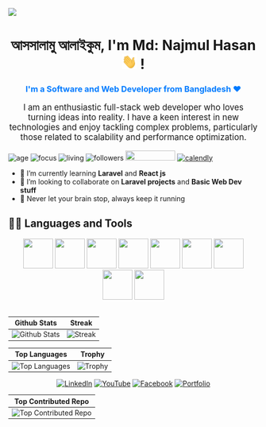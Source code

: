 ![](https://raw.githubusercontent.com/halfrost/halfrost/master/icons/header_.png)

<h1 align="center"> আসসালামু আলাইকুম, I'm Md: Najmul Hasan <img src="https://raw.githubusercontent.com/ABSphreak/ABSphreak/master/gifs/Hi.gif" height="30" width="30"> ! </h1>

<div style="text-align: center;">
  <h3 style="color: #007bff;">I'm a Software and Web Developer from Bangladesh ❤</h3>
  <p style="font-size: 1.2em;">I am an enthusiastic full-stack web developer who loves turning ideas into reality. I have a keen interest in new technologies and enjoy tackling complex problems, particularly those related to scalability and performance optimization.</p>
</div>

![age](https://img.shields.io/badge/age-25-blue)
![focus](https://img.shields.io/badge/focus-FullStack-brightgreen)
![living](https://img.shields.io/badge/living-Dhaka-3c9)
![followers](https://img.shields.io/github/followers/Najmul-Hasan-Sobuj.svg)
<img src="https://visitcount.itsvg.in/api?id=Najmul-Hasan-Sobuj&icon=1&color=0" width="100" height="20">
[![calendly](https://img.shields.io/badge/Book_Appointment-4285F4?style=flat&logo=google-calendar&logoColor=white)](https://calendly.com/najmulhasansobuj87/appointment)

- 🌱 I’m currently learning **Laravel** and **React js**
- 👯 I’m looking to collaborate on **Laravel projects** and **Basic Web Dev stuff**
- 📀 Never let your brain stop, always keep it running
  <br />

## 👨‍💻 Languages and Tools

<div align="center">
  
<img src="https://github.com/Subhampreet/Subhampreet/blob/master/logos/JS.png?raw=true" height="60" width="60">
<img src="https://github.com/Subhampreet/Subhampreet/blob/master/logos/css.png?raw=true" height="60" width="60">
<img src="https://github.com/Subhampreet/Subhampreet/blob/master/logos/html.png?raw=true" height="60" width="60">
  
<img src="https://github.com/Subhampreet/Subhampreet/blob/master/logos/react.png?raw=true" height="60" width="60">
<img src="https://github.com/Subhampreet/Subhampreet/blob/master/logos/php.png?raw=true" height="60" width="60">
<img src="https://github.com/Subhampreet/Subhampreet/blob/master/logos/postgres.png?raw=true" height="60" width="60">
<img src="https://github.com/Subhampreet/Subhampreet/blob/master/logos/git.png?raw=true" height="60" width="60">
<img src="https://github.com/Subhampreet/Subhampreet/blob/master/logos/vs.png?raw=true" height="60" width="60">
<img src="https://github.com/Subhampreet/Subhampreet/blob/master/logos/bootstrap.png?raw=true" height="60" width="60">

</div>

<br >

| Github Stats | Streak |
| --- | --- |
| ![Github Stats](https://github-readme-stats.vercel.app/api?username=Najmul-Hasan-Sobuj&show_icons=true&theme=dark&hide_border=false) | ![Streak](https://github-readme-streak-stats.herokuapp.com/?user=Najmul-Hasan-Sobuj&show_icons=true&theme=dark&hide_border=false) |

| Top Languages | Trophy |
| --- | --- |
| ![Top Languages](https://github-readme-stats.vercel.app/api/top-langs/?username=Najmul-Hasan-Sobuj&theme=dark&layout=compact) | ![Trophy](https://github-profile-trophy.vercel.app/?username=Najmul-Hasan-Sobuj&theme=radical&no-frame=false&no-bg=false&margin-w=4) |

<div align="center">
  <a href="https://www.linkedin.com/in/md-najmul-hasan-/" target="_blank"><img src="https://img.shields.io/badge/linkedin-%230077B5.svg?&style=for-the-badge&logo=linkedin&logoColor=white" alt="LinkedIn"></a>
  <a href="https://www.youtube.com/channel/UCpfBaZLeBB-RCNkIO8x7hDQ" target="_blank"><img src="https://img.shields.io/badge/youtube-%23000000.svg?&style=for-the-badge&logo=youtube&logoColor=red" alt="YouTube"></a>
  <a href="https://www.facebook.com/mdnajmulhasan.sobuj" target="_blank"><img src="https://img.shields.io/badge/facebook-%231877F2.svg?&style=for-the-badge&logo=facebook&logoColor=white" alt="Facebook"></a>
  <a href="http://najmulhasan.xyz/" target="_blank"><img src="https://img.shields.io/badge/portfolio-%230077B5.svg?&style=for-the-badge&logo=portfolio&logoColor=orange" alt="Portfolio"></a>
</div>

| Top Contributed Repo |
| --- |
| ![Top Contributed Repo](https://github-contributor-stats.vercel.app/api?username=Najmul-Hasan-Sobuj&limit=5&theme=dark&combine_all_yearly_contributions=true) |


